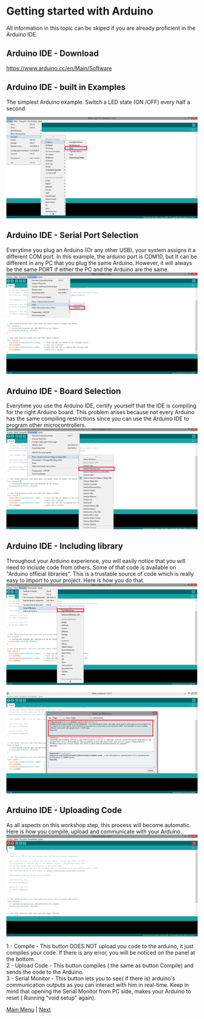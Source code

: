 # Getting started with Arduino
All information in this topic can be skiped if you are already proficient in the Arduino IDE.
## Arduino IDE - Download

https://www.arduino.cc/en/Main/Software

## Arduino IDE - built in Examples
The simplest Arduino example. Switch a LED state (ON /OFF)  every half a second.</br>

![connection](./images/examples_blink.png "Breadboard Connections") </br>
## Arduino IDE - Serial Port Selection
Everytime you plug an Arduino (Or any other USB), your system assigns it a different COM port. In this example, the arduino port is COM10, but It can be different in any PC that you plug the same Arduino. However, it will always be the same PORT if either the PC and the Arduino are the same. </br>
![connection](./images/Selecionar_Porta.png "Selecionar Porta") </br>

## Arduino IDE - Board Selection
Everytime you use the Arduino IDE, certify yourself that the IDE is compiling for the right Arduino board. This problem arises because not every Arduino has the same compiling restrictions since you can use the Arduino IDE to program other microcontrollers.  </br>
![connection](./images/selecionar_placa.png "Selecionar Placa") </br>

## Arduino IDE - Including library
Throughout your Arduino experience, you will easily notice that you will need to include code from others. Some of that code is available on "Arduino official libraries". This is a trustable source of code which is really easy to import to your project. 
Here is how you do that.</br>
![connection](./images/incluir_biblioteca.png "Incluir Biblioteca") </br>
![connection](./images/selecionar_biblioteca.png "Selecionar Biblioteca") </br>

## Arduino IDE - Uploading Code
As all aspects on this workshop step, this process will become automatic. Here is how you compile, upload and communicate with your Arduino.</br>
![connection](./images/IDE.PNG "IDE") </br>

1 - Compile - This button DOES NOT upload you code to the arduino, it just compiles your code. If there is any error, you will be noticed on the panel at the bottom.</br>
2 - Upload Code - This button compiles ( the same as button Compile) and sends the code to the Arduino.</br>
3 - Serial Monitor - This button lets you to see( if there is) arduino's communication outputs as you can interact with him in real-time.
Keep in mind that opening the Serial Monitor from PC side, makes your Arduino to reset ( Running "void setup" again).</br>


[Main Menu](../README.md) | [Next](./basicElectronics.md)
